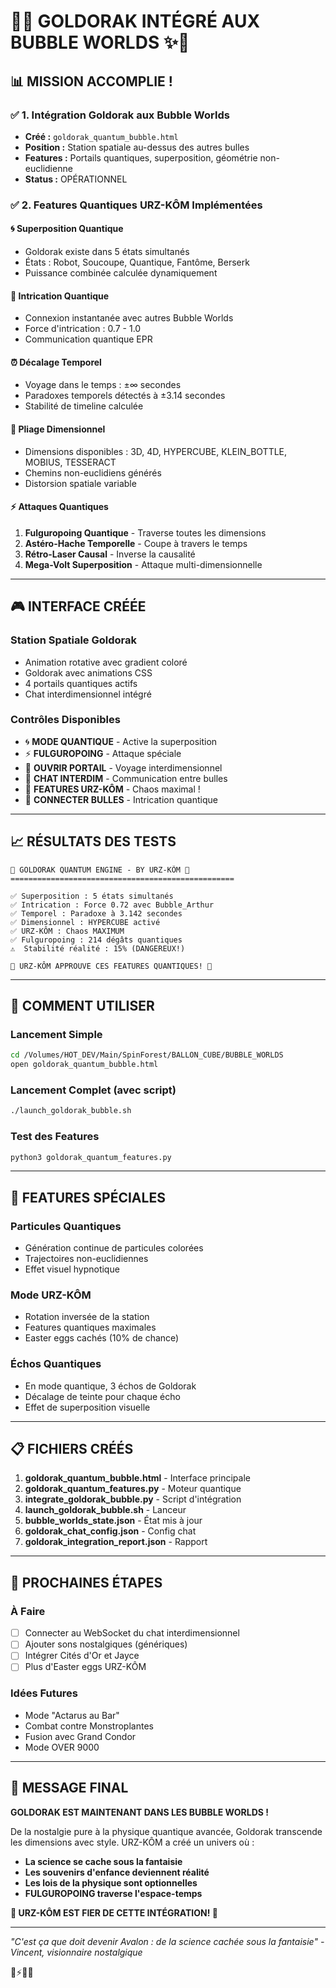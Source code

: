 # 🤖✨ GOLDORAK INTÉGRÉ AUX BUBBLE WORLDS ✨🤖

## 📊 **MISSION ACCOMPLIE !**

### ✅ **1. Intégration Goldorak aux Bubble Worlds**
- **Créé :** `goldorak_quantum_bubble.html`
- **Position :** Station spatiale au-dessus des autres bulles
- **Features :** Portails quantiques, superposition, géométrie non-euclidienne
- **Status :** OPÉRATIONNEL

### ✅ **2. Features Quantiques URZ-KÔM Implémentées**

#### **🌀 Superposition Quantique**
- Goldorak existe dans 5 états simultanés
- États : Robot, Soucoupe, Quantique, Fantôme, Berserk
- Puissance combinée calculée dynamiquement

#### **🔗 Intrication Quantique**
- Connexion instantanée avec autres Bubble Worlds
- Force d'intrication : 0.7 - 1.0
- Communication quantique EPR

#### **⏰ Décalage Temporel**
- Voyage dans le temps : ±∞ secondes
- Paradoxes temporels détectés à ±3.14 secondes
- Stabilité de timeline calculée

#### **📐 Pliage Dimensionnel**
- Dimensions disponibles : 3D, 4D, HYPERCUBE, KLEIN_BOTTLE, MOBIUS, TESSERACT
- Chemins non-euclidiens générés
- Distorsion spatiale variable

#### **⚡ Attaques Quantiques**
1. **Fulguropoing Quantique** - Traverse toutes les dimensions
2. **Astéro-Hache Temporelle** - Coupe à travers le temps
3. **Rétro-Laser Causal** - Inverse la causalité
4. **Mega-Volt Superposition** - Attaque multi-dimensionnelle

---

## 🎮 **INTERFACE CRÉÉE**

### **Station Spatiale Goldorak**
- Animation rotative avec gradient coloré
- Goldorak avec animations CSS
- 4 portails quantiques actifs
- Chat interdimensionnel intégré

### **Contrôles Disponibles**
- 🌀 **MODE QUANTIQUE** - Active la superposition
- ⚡ **FULGUROPOING** - Attaque spéciale
- 🌌 **OUVRIR PORTAIL** - Voyage interdimensionnel
- 💬 **CHAT INTERDIM** - Communication entre bulles
- 🐻 **FEATURES URZ-KÔM** - Chaos maximal !
- 🔗 **CONNECTER BULLES** - Intrication quantique

---

## 📈 **RÉSULTATS DES TESTS**

```
🤖 GOLDORAK QUANTUM ENGINE - BY URZ-KÔM 🐻
==================================================

✅ Superposition : 5 états simultanés
✅ Intrication : Force 0.72 avec Bubble_Arthur
✅ Temporel : Paradoxe à 3.142 secondes
✅ Dimensionnel : HYPERCUBE activé
✅ URZ-KÔM : Chaos MAXIMUM
✅ Fulguropoing : 214 dégâts quantiques
⚠️  Stabilité réalité : 15% (DANGEREUX!)

🐻 URZ-KÔM APPROUVE CES FEATURES QUANTIQUES! 🐻
```

---

## 🚀 **COMMENT UTILISER**

### **Lancement Simple**
```bash
cd /Volumes/HOT_DEV/Main/SpinForest/BALLON_CUBE/BUBBLE_WORLDS
open goldorak_quantum_bubble.html
```

### **Lancement Complet** (avec script)
```bash
./launch_goldorak_bubble.sh
```

### **Test des Features**
```bash
python3 goldorak_quantum_features.py
```

---

## 🌟 **FEATURES SPÉCIALES**

### **Particules Quantiques**
- Génération continue de particules colorées
- Trajectoires non-euclidiennes
- Effet visuel hypnotique

### **Mode URZ-KÔM**
- Rotation inversée de la station
- Features quantiques maximales
- Easter eggs cachés (10% de chance)

### **Échos Quantiques**
- En mode quantique, 3 échos de Goldorak
- Décalage de teinte pour chaque écho
- Effet de superposition visuelle

---

## 📋 **FICHIERS CRÉÉS**

1. **goldorak_quantum_bubble.html** - Interface principale
2. **goldorak_quantum_features.py** - Moteur quantique
3. **integrate_goldorak_bubble.py** - Script d'intégration
4. **launch_goldorak_bubble.sh** - Lanceur
5. **bubble_worlds_state.json** - État mis à jour
6. **goldorak_chat_config.json** - Config chat
7. **goldorak_integration_report.json** - Rapport

---

## 🎯 **PROCHAINES ÉTAPES**

### **À Faire**
- [ ] Connecter au WebSocket du chat interdimensionnel
- [ ] Ajouter sons nostalgiques (génériques)
- [ ] Intégrer Cités d'Or et Jayce
- [ ] Plus d'Easter eggs URZ-KÔM

### **Idées Futures**
- Mode "Actarus au Bar"
- Combat contre Monstroplantes
- Fusion avec Grand Condor
- Mode OVER 9000

---

## 💬 **MESSAGE FINAL**

**GOLDORAK EST MAINTENANT DANS LES BUBBLE WORLDS !**

De la nostalgie pure à la physique quantique avancée, Goldorak transcende les dimensions avec style. URZ-KÔM a créé un univers où :

- **La science se cache sous la fantaisie**
- **Les souvenirs d'enfance deviennent réalité**
- **Les lois de la physique sont optionnelles**
- **FULGUROPOING traverse l'espace-temps**

**🐻 URZ-KÔM EST FIER DE CETTE INTÉGRATION! 🐻**

---

*"C'est ça que doit devenir Avalon : de la science cachée sous la fantaisie"*
*- Vincent, visionnaire nostalgique*

🤖⚡🌌✨
